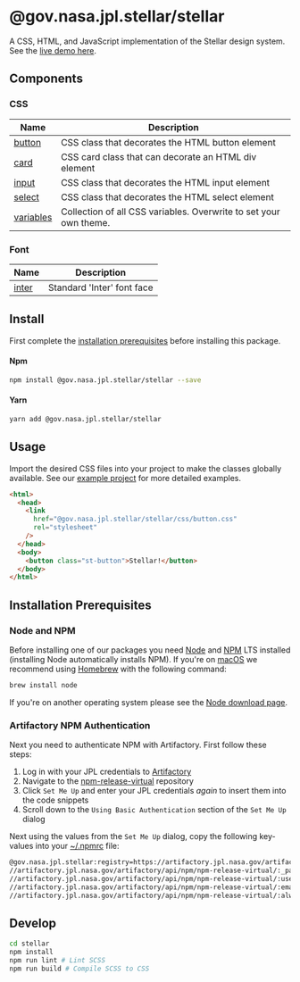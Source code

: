 # @gov.nasa.jpl.stellar/stellar

A CSS, HTML, and JavaScript implementation of the Stellar design system. See the [live demo here](https://github.jpl.nasa.gov/pages/Stellar/stellar-example/).

## Components

### CSS

| Name                               | Description                                                       |
| ---------------------------------- | ----------------------------------------------------------------- |
| [button](./scss/button.scss)       | CSS class that decorates the HTML button element                  |
| [card](./scss/card.scss)           | CSS card class that can decorate an HTML div element              |
| [input](./scss/input.scss)         | CSS class that decorates the HTML input element                   |
| [select](./scss/select.scss)       | CSS class that decorates the HTML select element                  |
| [variables](./scss/variables.scss) | Collection of all CSS variables. Overwrite to set your own theme. |

### Font

| Name                  | Description                |
| --------------------- | -------------------------- |
| [inter](./font/inter) | Standard 'Inter' font face |

## Install

First complete the [installation prerequisites](#installation-prerequisites) before installing this package.

#### Npm

```bash
npm install @gov.nasa.jpl.stellar/stellar --save
```

#### Yarn

```bash
yarn add @gov.nasa.jpl.stellar/stellar
```

## Usage

Import the desired CSS files into your project to make the classes globally available. See our [example project](https://github.jpl.nasa.gov/Stellar/example-stellar) for more detailed examples.

```html
<html>
  <head>
    <link
      href="@gov.nasa.jpl.stellar/stellar/css/button.css"
      rel="stylesheet"
    />
  </head>
  <body>
    <button class="st-button">Stellar!</button>
  </body>
</html>
```

## Installation Prerequisites

### Node and NPM

Before installing one of our packages you need [Node](https://nodejs.org/en/) and [NPM](https://docs.npmjs.com/about-npm/) LTS installed (installing Node automatically installs NPM). If you're on [macOS](https://www.apple.com/macos) we recommend using [Homebrew](https://brew.sh/) with the following command:

```sh
brew install node
```

If you're on another operating system please see the [Node download page](https://nodejs.org/en/download/).

### Artifactory NPM Authentication

Next you need to authenticate NPM with Artifactory. First follow these steps:

1. Log in with your JPL credentials to [Artifactory](https://artifactory.jpl.nasa.gov/artifactory/webapp/#/login)
1. Navigate to the [npm-release-virtual](https://artifactory.jpl.nasa.gov/artifactory/webapp/#/artifacts/browse/tree/General/npm-release-virtual) repository
1. Click `Set Me Up` and enter your JPL credentials _again_ to insert them into the code snippets
1. Scroll down to the `Using Basic Authentication` section of the `Set Me Up` dialog

Next using the values from the `Set Me Up` dialog, copy the following key-values into your [~/.npmrc](https://docs.npmjs.com/configuring-npm/npmrc.html) file:

```sh
@gov.nasa.jpl.stellar:registry=https://artifactory.jpl.nasa.gov/artifactory/api/npm/npm-release-virtual/
//artifactory.jpl.nasa.gov/artifactory/api/npm/npm-release-virtual/:_password=<BASE64_PASSWORD>
//artifactory.jpl.nasa.gov/artifactory/api/npm/npm-release-virtual/:username=<USERNAME>
//artifactory.jpl.nasa.gov/artifactory/api/npm/npm-release-virtual/:email=<youremail@email.com>
//artifactory.jpl.nasa.gov/artifactory/api/npm/npm-release-virtual/:always-auth=true
```

## Develop

```sh
cd stellar
npm install
npm run lint # Lint SCSS
npm run build # Compile SCSS to CSS
```
